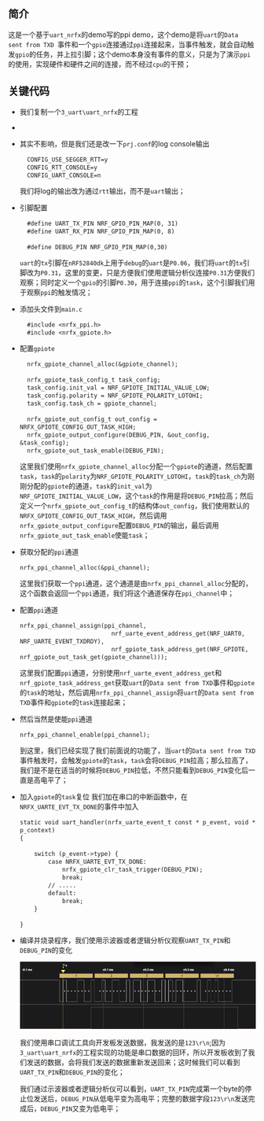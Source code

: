 ## 简介
这是一个基于`uart_nrfx`的demo写的ppi demo，这个demo是将`uart`的`Data sent from TXD `事件和一个`gpio`连接通过`ppi`连接起来，当事件触发，就会自动触发`gpio`的任务，并上拉引脚；这个demo本身没有事件的意义，只是为了演示`ppi`的使用，实现硬件和硬件之间的连接，而不经过`cpu`的干预；

## 关键代码
* 我们复制一个`3_uart\uart_nrfx`的工程
* 
* 其实不影响，但是我们还是改一下`prj.conf`的log console输出
  ```
    CONFIG_USE_SEGGER_RTT=y
    CONFIG_RTT_CONSOLE=y
    CONFIG_UART_CONSOLE=n
  ```
  我们将log的输出改为通过`rtt`输出，而不是`uart`输出；

* 引脚配置
  ```
    #define UART_TX_PIN NRF_GPIO_PIN_MAP(0, 31)
    #define UART_RX_PIN NRF_GPIO_PIN_MAP(0, 8)

    #define DEBUG_PIN NRF_GPIO_PIN_MAP(0,30)
  ```
  `uart`的`tx`引脚在`nRF52840dk`上用于`debug`的`uart`是`P0.06`，我们将`uart`的`tx`引脚改为`P0.31`，这里的变更，只是方便我们使用逻辑分析仪连接`P0.31`方便我们观察；同时定义一个`gpio`的引脚`P0.30`，用于连接`ppi`的`task`，这个引脚我们用于观察`ppi`的触发情况；

* 添加头文件到`main.c`
  ```
    #include <nrfx_ppi.h>
    #include <nrfx_gpiote.h>
  ```

* 配置`gpiote`
  ```
    nrfx_gpiote_channel_alloc(&gpiote_channel);

	nrfx_gpiote_task_config_t task_config;
	task_config.init_val = NRF_GPIOTE_INITIAL_VALUE_LOW;
	task_config.polarity = NRF_GPIOTE_POLARITY_LOTOHI;
	task_config.task_ch = gpiote_channel;

	nrfx_gpiote_out_config_t out_config = NRFX_GPIOTE_CONFIG_OUT_TASK_HIGH;	
	nrfx_gpiote_output_configure(DEBUG_PIN, &out_config, &task_config);
	nrfx_gpiote_out_task_enable(DEBUG_PIN);
  ```
  这里我们使用`nrfx_gpiote_channel_alloc`分配一个`gpiote`的通道，然后配置`task`，`task`的`polarity`为`NRF_GPIOTE_POLARITY_LOTOHI`，`task`的`task_ch`为刚刚分配的`gpiote`的通道，`task`的`init_val`为`NRF_GPIOTE_INITIAL_VALUE_LOW`，这个`task`的作用是将`DEBUG_PIN`拉高；然后定义一个`nrfx_gpiote_out_config_t`的结构体`out_config`，我们使用默认的`NRFX_GPIOTE_CONFIG_OUT_TASK_HIGH`，然后调用`nrfx_gpiote_output_configure`配置`DEBUG_PIN`的输出，最后调用`nrfx_gpiote_out_task_enable`使能`task`；


* 获取分配的`ppi`通道
  ```
  nrfx_ppi_channel_alloc(&ppi_channel);
  ```
  这里我们获取一个`ppi`通道，这个通道是由`nrfx_ppi_channel_alloc`分配的，这个函数会返回一个`ppi`通道，我们将这个通道保存在`ppi_channel`中；

* 配置`ppi`通道
  ```
  nrfx_ppi_channel_assign(ppi_channel,
							nrf_uarte_event_address_get(NRF_UART0, NRF_UARTE_EVENT_TXDRDY),
							nrf_gpiote_task_address_get(NRF_GPIOTE, nrf_gpiote_out_task_get(gpiote_channel)));
  ```
  这里我们配置`ppi`通道，分别使用`nrf_uarte_event_address_get`和`nrf_gpiote_task_address_get`获取`uart`的`Data sent from TXD`事件和`gpiote`的`task`的地址，然后调用`nrfx_ppi_channel_assign`将`uart`的`Data sent from TXD`事件和`gpiote`的`task`连接起来；

* 然后当然是使能`ppi`通道
  ```
  nrfx_ppi_channel_enable(ppi_channel);
  ```
  到这里，我们已经实现了我们前面说的功能了，当`uart`的`Data sent from TXD`事件触发时，会触发`gpiote`的`task`，`task`会将`DEBUG_PIN`拉高；那么拉高了，我们是不是在适当的时候将`DEBUG_PIN`拉低，不然只能看到`DEBUG_PIN`变化后一直是高电平了；

* 加入`gpiote`的`task`复位
  我们加在串口的中断函数中，在`NRFX_UARTE_EVT_TX_DONE`的事件中加入
    ```
    static void uart_handler(nrfx_uarte_event_t const * p_event, void * p_context)
    {

        switch (p_event->type) {
            case NRFX_UARTE_EVT_TX_DONE:
                nrfx_gpiote_clr_task_trigger(DEBUG_PIN);
                break;
            // .....
            default:
                break;
        }

    }
    ```

* 编译并烧录程序，我们使用示波器或者逻辑分析仪观察`UART_TX_PIN`和`DEBUG_PIN`的变化
  
  ![pwm1](image/2.png)
  
  我们使用串口调试工具向开发板发送数据，我发送的是`123\r\n`;因为`3_uart\uart_nrfx`的工程实现的功能是串口数据的回环，所以开发板收到了我们发送的数据，会将我们发送的数据重新发送回来；这时候我们可以看到`UART_TX_PIN`和`DEBUG_PIN`的变化；

  我们通过示波器或者逻辑分析仪可以看到，`UART_TX_PIN`完成第一个byte的停止位发送后，`DEBUG_PIN`从低电平变为高电平；完整的数据字段`123\r\n`发送完成后，`DEBUG_PIN`又变为低电平；